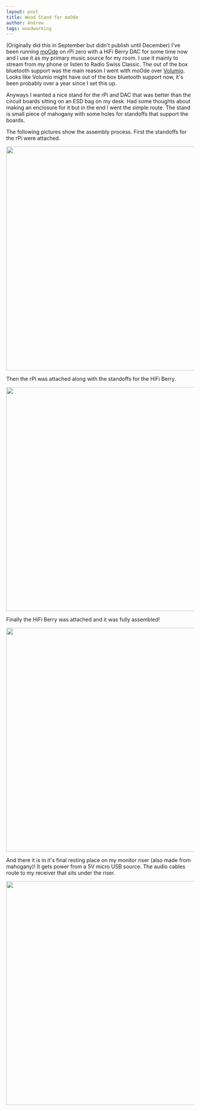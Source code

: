 ```yaml
---
layout: post
title: Wood Stand for moOde
author: Andrew
tags: woodworking
---
```


(Originally did this in September but didn't publish until December) I've been running [moOde](https://moodeaudio.org/) on rPi zero with a HiFi Berry DAC for some time now and I use it as my primary music source for my room. I use it mainly to stream from my phone or listen to Radio Swiss Classic. The out of the box bluetooth support was the main reason I went with moOde over [Volumio](https://volumio.org/). Looks like Volumio might have out of the box bluetooth support now, it's been probably over a year since I set this up. 

Anyways I wanted a nice stand for the rPi and DAC that was better than the circuit boards sitting on an ESD bag on my desk. Had some thoughts about making an enclosure for it but in the end I went the simple route. The stand is small piece of mahogany with some holes for standoffs that support the boards. 

The following pictures show the assembly process. First the standoffs for the rPi were attached. 

<img src="https://lh3.googleusercontent.com/mMlMy7kQoO7LrQ8ld5zPuU9Aw5o43sf5FX-D3-0byS7KXi4POZWq3n03tfg1Aicpmb5hEcDE56g8BzTVtfK3SJma1vZTixQaAV5MPXmZJ065OhYvFKXwmVt8VcwfE0mE59mRhQM_zw6XofDpuN-bwmVvAC6EFwkcZS6SqdEYPDcVOL0lR7pubosnRE5StiCcN-PXoGgk7hcm12DQKL_049G8QpukAPRxdSgq8OqS3koxsc8gKpnlWclZ90ilBcvY1ZSBheOdQKzjz-w0spTev-IOE-tWmJU27cEOIWQ3hnc0kc3vAwlYUiCe-BkjaZiPtBT86Q0q8Oep63CloHo3es-6Xaq0-iTJFCBNJq4w7d0m6ZeygRSeBaYlabLAz-faXLwpGajuR625imtNV8y3LOThXz4Y7zwmxDiSD7iQ7EM-LRxwlZYdHF6WxDaaNhuae1u94YYX2mKRAwzxIsatdnHy_32hoDkC1Pwi3VL82MYUcen7OptIPqkW6xP8FKrojSkkuhQ2x4sE-0Ex1Din1Xy6OPTvcbLQNv23QX-E586z8753bmFOTathfUIY8dTE2-hy6W62n44w-qWSWcTLHs6r2Ki6XhXYuH7trTr_sP59VuX6ioevnCmPg4E3cRE69CH3hAQhU_hl9ueqir1gjERyXpbnpowTcmxoAep1EaOLJdDBIxoEl7gMsulPcgc=w1256-h942-no?authuser=0" width="600">

Then the rPi was attached along with the standoffs for the HiFi Berry.

<img src="https://lh3.googleusercontent.com/uot6cBaeINf88YmW46Sd3amx9zG44CqRjbuO-y-oOdItYpwPxiqTD49WR3Rdm3r7FG9ANVOi9ny2dGgsS4utNP8q6Jc_Dtte7hbv0Iys5KH1QVDDnS53BJ96TWq8wDl4wKO6YzGci35worui2MLs-Pyzww9xbKfiZVaqca3B8Kghy6LopLpMcDCiQN9V6-xBjVlqjMunD2ILuIgmPOjJF3W3a3ep-g57yeROckGetX_eE0oNSTqNX9srKDhAD7byLiHGTXBLDEh-ir4qty14kkBP_zmfBYpbQfHqOzrSC57HD6wj5lf7WVLIKd9T7DHK_p9zOAPwIgkCB1ZoJcWveUCQ9gvWi7VzBNu1j6n3mTVEnqT6WPPpW3cOMir1Bb-7cbFk4scmoLP1eCZt-h3x31gZoKLtTOdWrHKPF7eeKP5SEi3ml2h_c3_gRlkyuoiEqULC1CUGkA0Ntb3QDLKQK5oOOiqhC4hga1M7ImeMV-GnawwM0W7Nc3ZBW_oFCDtt-hrGYBp0WG5isLdfBfnjFqnYLRcbw4C9zp3I4RR0jwYGWFFvVoV2CwxCDHPv0fEwRMbTp_ECKCiyb-VDbOpwlH58HVy9s202zMu2X4qKp3J1cKggw4nuvwfcLvFMwunMfBDvYSwAu6j5a4cGKFJirVAZLJiONzFujYLpQAdYy8Ih2b7mWqXYsYcuitOd0XQ=w1256-h942-no?authuser=0" width="600">

Finally the HiFi Berry was attached and it was fully assembled!

<img src="https://lh3.googleusercontent.com/ZSCXEIttSfoULMJg95oKp5FRkd3OR1CP5-7GXJUjaLQ6rme6EQ_FlAuEg8hh2Yo9zpny1HEaFrYr0Ah_BSHgCHU094_3EncUpB8FtDqmg83p1dsmv0R8j9NYoXpgM2kOBUojE25mehXO2c1q57RqYDsSq_obflJru_MbclnOAD3aSynZf2mMCVoppoPF19S4BMX4CUbuskyZReBMUiVMo0qosD2ER7WePgdsweTOxV0N9sxzptVNzNk7vLmJDSFIj4tZ9Ty6LtaWus6DGGE8BpJmWb0aVhgViuIIZLwrDiS84Omx83UZZmXbp4Sd5QPiw8C3NLIfsT1GDG1D9yhAupAmYMXU9EoHZDMgkvUUWSj6uV7HlqnyD_zV-gRtTNnSYo4wFghzDQR7UKU_4mGdZmJlbPzdERzaunZapXC0hUphfhMtXlCazrQ6H2ulq70frKhaSaPUnBXl8oFqamOexTlcmKtZom5Pm7VvsrJvgx74oMCScQ1ttTqp8aWx6r_BtLNT9D7_u6aDJLcealBj28bIXCaEf9qxr25iLcitzYfKM9xin_y5p4CorWE7ijF3hxdSkYbu1zTLWNdxnMCl08ETsOQl0qRtrh3W4VwKulz6hgKXddPGK9KW8yqyQnUABXT7JdKPavoQvueRxPUtmi6gD13iSvSpIGZG9YAA6wFzu-XfmY9xOjv__7npCx0=w1256-h942-no?authuser=0" width="600">

And there it is in it's final resting place on my monitor riser (also made from mahogany)! It gets power from a 5V micro USB source. The audio cables route to my receiver that sits under the riser.

<img src="https://lh3.googleusercontent.com/tWe0K0ZFeISe8htsUtVUCJU_9v0pq0Z-mb4qF0NqmuNHM2q0rDqYTFzlO-YzXMlvFbS5zkHr_Svk7gq7ueO3Ibsvn1NmOPiHYJ7yfe4iE459ol1YjJiMkTPEtYkOa6PbY-EjV1AyhGR6U4lpNYJtuFOR8ggqiw7V3Fio2wVXkhS0JAkfmqLko9HpaLh85VPW8-B1Tpdo92ZpqKTplkJFNQeGIcwla646KFyJkgoiIBYnKFCbpLIWcHInO-3TlhyTdvpboODNUuvtF85z2LAdHVzg4LgKFoFZB9dVTaLX01ti_T9iSWq1B4CmIHg05WQotgxHp9diwGCYP2j4LcFtVdB5J9IEhXcoJS5jPR9xSoS_N6eZ3Kv-b9G0j4_C48b-K8IgQ7ayFGiSsjZnk600o17kx_-QjdftVo4soKyTpzs0NP7zI3WZiV8azWwTlTwcWuzRwQV__suqo-GSYzfZqTJPuqUDOm53pO4SJW8qd0jrS7B4OkgGmQbWZh7lV0LNehAPtlA4gehf7HBtGVLvX-O7LgC4hvOjGk7XYT2Il7N8M0RFryGKDhKxcM4ydC0usrR_cvBLLkeowUWpIsriqMdZDnriCYCFuBc8ELDtwTrHcWPIe1eKbypCBNHHcNm2euCn8VRYx1SAmNdFveCwAAsb8PAAMiE8g0tzMGqtRsfPUJugetSiVSlEke7xnIc=w1256-h942-no?authuser=0" width="600">
